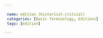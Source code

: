 ```yaml
---
 
 name: edition (historical-critical)
 categories: [Basic Terminology, Editions]
 tags: [edition]

---
```

